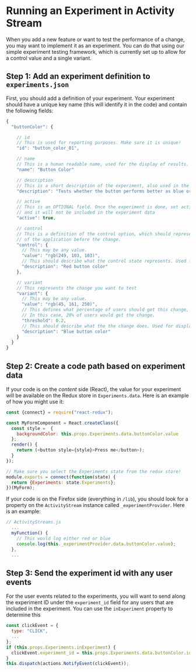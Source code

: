 # Running an Experiment in Activity Stream

When you add a new feature or want to test the performance of a change, you may want to implement it as an experiment. You can do that using our simple experiment testing framework, which is currently set up to allow for a control value and a single variant.

## Step 1: Add an experiment definition to `experiments.json`

First, you should add a definition of your experiment. Your experiment should have a unique key name (this will identify it in the code) and contain the following fields:

```js
{
  "buttonColor": {

    // id
    // This is used for reporting purposes. Make sure it is unique!
    "id": "button_color_01",

    // name
    // This is a human readable name, used for the display of results.
    "name": "Button Color"

    // description
    // This is a short description of the experiment, also used in the display of results.
    "description": "Tests whether the button performs better as blue or red",

    // active
    // This is an OPTIONAL field. Once the experiment is done, set active to false,
    // and it will not be included in the experiment data
    "active": true,

    // control
    // This is a definition of the control option, which should represent the state
    // of the application before the change.
    "control": {
      // This may be any value.
      "value": "rgb(249, 103, 103)",
      // This should describe what the control state represents. Used for display.
      "description": "Red button color"
    },

    // variant
    // This represents the change you want to test
    "variant": {
      // This may be any value.
      "value": "rgb(45, 161, 250)",
      // This defines what percentage of users should get this change, as a decimal value < 1.
      // In this case, 20% of users would get the change.
      "threshold": 0.2,
      // This should describe what the the change does. Used for display.
      "description": "Blue button color"
    }
  }
}
```

## Step 2: Create a code path based on experiment data

If your code is on the *content* side (React), the value for your experiment will be available on the Redux store in `Experiments.data`. Here is an example of how you might use it:

```js
const {connect} = require("react-redux");

const MyFormComponent = React.createClass({
  const style =  {
    backgroundColor: this.props.Experiments.data.buttonColor.value
  };
  render() {
    return (<button style={style}>Press me</button>);
  }
});

// Make sure you select the Experiments state from the redux store!
module.exports = connect(function(state) {
  return {Experiments: state.Experiments};
})(MyForm);
```

If your code is on the Firefox side (everything in `/lib`), you should look for a property on the `ActivityStream` instance called `_experimentProvider`. Here is an example:

```js
// ActivityStreams.js
  ...
  myFunction() {
    // This would log either red or blue
    console.log(this._experimentProvider.data.buttonColor.value);
  },
  ...
```
## Step 3: Send the experiment id with any user events

For the user events related to the experiments, you will want to send along the experiment ID under the `experiment_id` field for any users that are included in the experiment. You can use the `inExperiment` property to determine this

```js
const clickEvent = {
  type: "CLICK",
  ...
};
if (this.props.Experiments.inExperiment) {
  clickEvent.experiment_id = this.props.Experiments.data.buttonColor.id;
}
this.dispatch(actions.NotifyEvent(clickEvent));
```
